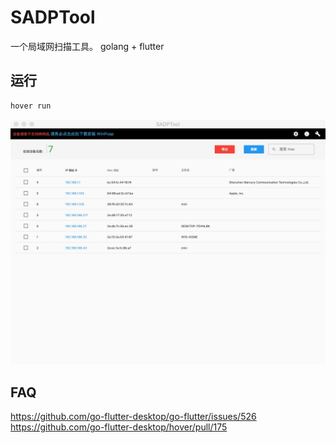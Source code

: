 # SADPTool

一个局域网扫描工具。 golang + flutter

## 运行

``` bash
hover run
```

![demo](./docs/example.jpg)


## FAQ

https://github.com/go-flutter-desktop/go-flutter/issues/526
https://github.com/go-flutter-desktop/hover/pull/175